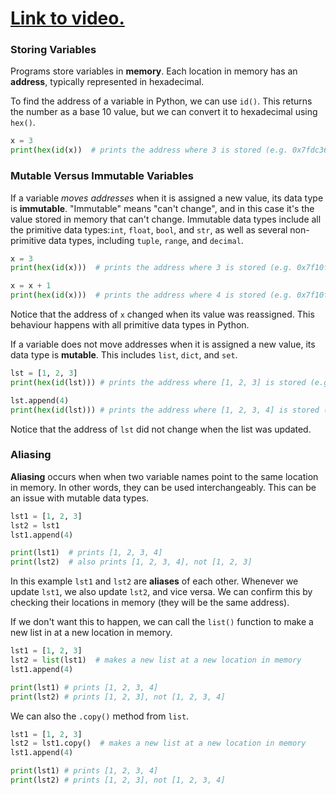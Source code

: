 # [Link to video.](https://www.youtube.com/watch?v=TdFHTjyq-4Y&list=PLVD25niNi0BmSZoy7atetbgODmero31pR)

### Storing Variables

Programs store variables in **memory**. Each location in memory has an **address**, typically represented in hexadecimal.

To find the address of a variable in Python, we can use `id()`. This returns the number as a base 10 value, but we can convert it to hexadecimal using `hex()`.

```python
x = 3
print(hex(id(x))  # prints the address where 3 is stored (e.g. 0x7fdc369ef720)
```

### Mutable Versus Immutable Variables

If a variable *moves addresses* when it is assigned a new value, its data type is **immutable**. "Immutable" means "can't change", and in this case it's the value stored in memory that can't change. Immutable data types include all the primitive data types:`int`, `float`, `bool`, and `str`, as well as several non-primitive data types, including `tuple`, `range`, and `decimal`.

```python
x = 3
print(hex(id(x)))  # prints the address where 3 is stored (e.g. 0x7f10fda70720)

x = x + 1
print(hex(id(x)))  # prints the address where 4 is stored (e.g. 0x7f10fda70740)
```

Notice that the address of `x` changed when its value was reassigned. This behaviour happens with all primitive data types in Python.

If a variable does not move addresses when it is assigned a new value, its data type is **mutable**. This includes `list`, `dict`, and `set`. 

```python
lst = [1, 2, 3]
print(hex(id(lst))) # prints the address where [1, 2, 3] is stored (e.g. 0x7efdf846d600)

lst.append(4)
print(hex(id(lst))) # prints the address where [1, 2, 3, 4] is stored (e.g. 0x7efdf846d600)
```

Notice that the address of `lst` did not change when the list was updated. 

### Aliasing

**Aliasing** occurs when when two variable names point to the same location in memory. In other words, they can be used interchangeably. This can be an issue with mutable data types.

```python
lst1 = [1, 2, 3]
lst2 = lst1
lst1.append(4)

print(lst1)  # prints [1, 2, 3, 4]
print(lst2)  # also prints [1, 2, 3, 4], not [1, 2, 3]
```

In this example `lst1` and `lst2` are **aliases** of each other. Whenever we update `lst1`, we also update `lst2`, and vice versa. We can confirm this by checking their locations in memory (they will be the same address).

If we don't want this to happen, we can call the `list()` function to make a new list in at a new location in memory.

```python
lst1 = [1, 2, 3]
lst2 = list(lst1)  # makes a new list at a new location in memory
lst1.append(4)

print(lst1) # prints [1, 2, 3, 4]
print(lst2) # prints [1, 2, 3], not [1, 2, 3, 4]
```

We can also the `.copy()` method from `list`.

```python
lst1 = [1, 2, 3]
lst2 = lst1.copy()  # makes a new list at a new location in memory
lst1.append(4)

print(lst1) # prints [1, 2, 3, 4]
print(lst2) # prints [1, 2, 3], not [1, 2, 3, 4]
```
